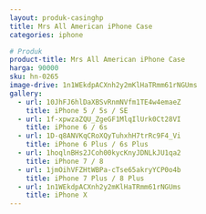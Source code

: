 ```yaml
---
layout: produk-casinghp
title: Mrs All American iPhone Case
categories: iphone

# Produk
product-title: Mrs All American iPhone Case
harga: 90000
sku: hn-0265
image-drive: 1n1WEkdpACXnh2y2mKlHaTRmm61rNGUms
gallery:
  - url: 10JhFJ6hlDaXBSvRnmNVfm1TE4w4emaeZ
    title: iPhone 5 / 5s / SE
  - url: 1f-xpwzaZQU_ZgeGF1MlqIlUrk0Ct28VI
    title: iPhone 6 / 6s
  - url: 1D-q8ANVKqCRoXQyTuhxhH7trRc9F4_Vi
    title: iPhone 6 Plus / 6s Plus
  - url: 1hoqlnBHs2JCoh00kycKnyJDNLkJU1qa2
    title: iPhone 7 / 8
  - url: 1jmOihVFZHtWBPa-cTse65akryYCP0o4b
    title: iPhone 7 Plus / 8 Plus
  - url: 1n1WEkdpACXnh2y2mKlHaTRmm61rNGUms
    title: iPhone X
---
```

